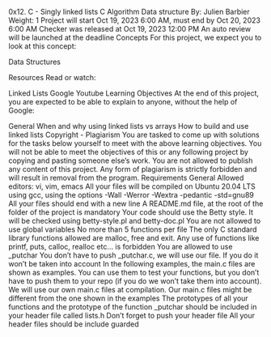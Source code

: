 0x12. C - Singly linked lists
C
Algorithm
Data structure
 By: Julien Barbier
 Weight: 1
 Project will start Oct 19, 2023 6:00 AM, must end by Oct 20, 2023 6:00 AM
 Checker was released at Oct 19, 2023 12:00 PM
 An auto review will be launched at the deadline
Concepts
For this project, we expect you to look at this concept:

Data Structures


Resources
Read or watch:

Linked Lists
Google
Youtube
Learning Objectives
At the end of this project, you are expected to be able to explain to anyone, without the help of Google:

General
When and why using linked lists vs arrays
How to build and use linked lists
Copyright - Plagiarism
You are tasked to come up with solutions for the tasks below yourself to meet with the above learning objectives.
You will not be able to meet the objectives of this or any following project by copying and pasting someone else’s work.
You are not allowed to publish any content of this project.
Any form of plagiarism is strictly forbidden and will result in removal from the program.
Requirements
General
Allowed editors: vi, vim, emacs
All your files will be compiled on Ubuntu 20.04 LTS using gcc, using the options -Wall -Werror -Wextra -pedantic -std=gnu89
All your files should end with a new line
A README.md file, at the root of the folder of the project is mandatory
Your code should use the Betty style. It will be checked using betty-style.pl and betty-doc.pl
You are not allowed to use global variables
No more than 5 functions per file
The only C standard library functions allowed are malloc, free and exit. Any use of functions like printf, puts, calloc, realloc etc… is forbidden
You are allowed to use _putchar
You don’t have to push _putchar.c, we will use our file. If you do it won’t be taken into account
In the following examples, the main.c files are shown as examples. You can use them to test your functions, but you don’t have to push them to your repo (if you do we won’t take them into account). We will use our own main.c files at compilation. Our main.c files might be different from the one shown in the examples
The prototypes of all your functions and the prototype of the function _putchar should be included in your header file called lists.h
Don’t forget to push your header file
All your header files should be include guarded
